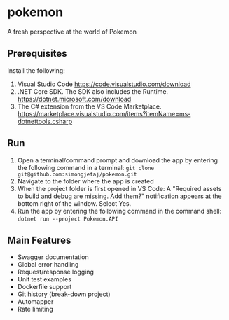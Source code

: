 # pokemon
A fresh perspective at the world of Pokemon

## Prerequisites
Install the following:
1. Visual Studio Code https://code.visualstudio.com/download
2. .NET Core SDK. The SDK also includes the Runtime. https://dotnet.microsoft.com/download
3. The C# extension from the VS Code Marketplace. https://marketplace.visualstudio.com/items?itemName=ms-dotnettools.csharp

## Run
1. Open a terminal/command prompt and download the app by entering the following command in a terminal:
	`git clone git@github.com:simongjetaj/pokemon.git`
2. Navigate to the folder where the app is created
3. When the project folder is first opened in VS Code:
	A "Required assets to build and debug are missing. Add them?" notification appears at the bottom right of the window.
	Select Yes.
4. Run the app by entering the following command in the command shell:
	`dotnet run --project Pokemon.API`


## Main Features
- Swagger documentation
- Global error handling
- Request/response logging
- Unit test examples
- Dockerfile support
- Git history (break-down project)
- Automapper
- Rate limiting

